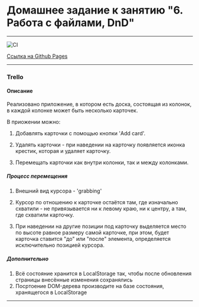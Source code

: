 # Домашнее задание к занятию "6. Работа с файлами, DnD"

---

![CI](https://github.com//NadinDesyatova/ahj-tasks/actions/workflows/web.yml/badge.svg)

[Ссылка на Github Pages](https://nadindesyatova.github.io/ahj-dnd/)

---

### Trello

#### Описание

Реализовано приложение, в котором есть доска, состоящая из колонок, в каждой колонке может быть несколько карточек.

В приожении можно:
1. Добавлять карточки с помощью кнопки 'Add card'. 

2. Удалять карточки - при наведении на карточку появляется иконка крестик, которая и удаляет карточку.
 
3. Перемещать карточки как внутри колонки, так и между колонками.

##### Процесс перемещения

1. Внешний вид курсора - 'grabbing'
2. Курсор по отношению к карточке остаётся там, где изначально схватили - не привязывается ни к левому краю, ни к центру, а там, где схватили карточку.

3. При наведении на другие позиции под карточку выделяется место по высоте равное размеру самой карточке, при этом, будет карточка ставится "до" или "после" элемента, определяется исключительно позицией курсора.

##### Дополнительно

1. Всё состояние хранится в LocalStorage так, чтобы после обновления страницы внесённые изменения сохранялись
2. Посртоение DOM-дерева производите на базе состояния, хранящегося в LocalStorage

---
